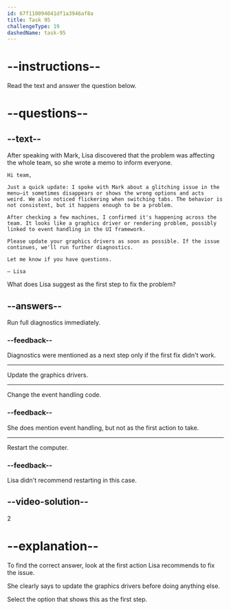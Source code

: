 ```yaml
---
id: 67f110094041df1a3946af8a
title: Task 95
challengeType: 19
dashedName: task-95
---
```


<!-- READING -->

# --instructions--

Read the text and answer the question below.

# --questions--

## --text--

After speaking with Mark, Lisa discovered that the problem was affecting the whole team, so she wrote a memo to inform everyone.

`Hi team,`

`Just a quick update: I spoke with Mark about a glitching issue in the menu—it sometimes disappears or shows the wrong options and acts weird. We also noticed flickering when switching tabs. The behavior is not consistent, but it happens enough to be a problem.`

`After checking a few machines, I confirmed it's happening across the team. It looks like a graphics driver or rendering problem, possibly linked to event handling in the UI framework.`

`Please update your graphics drivers as soon as possible. If the issue continues, we'll run further diagnostics.`

`Let me know if you have questions.`

`— Lisa`

What does Lisa suggest as the first step to fix the problem?

## --answers--

Run full diagnostics immediately.

### --feedback--

Diagnostics were mentioned as a next step only if the first fix didn't work.

---

Update the graphics drivers.

---

Change the event handling code.

### --feedback--

She does mention event handling, but not as the first action to take.

---

Restart the computer.

### --feedback--

Lisa didn't recommend restarting in this case.

## --video-solution--

2

# --explanation--

To find the correct answer, look at the first action Lisa recommends to fix the issue.

She clearly says to update the graphics drivers before doing anything else.

Select the option that shows this as the first step.
